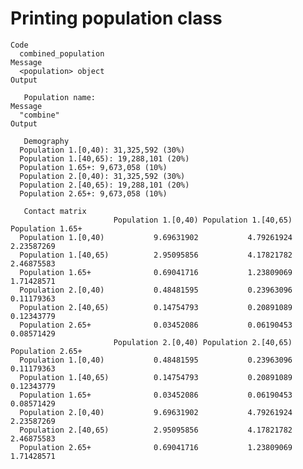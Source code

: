 # Printing population class

    Code
      combined_population
    Message
      <population> object
    Output
      
       Population name: 
    Message
      "combine"
    Output
      
       Demography 
      Population 1.[0,40): 31,325,592 (30%)
      Population 1.[40,65): 19,288,101 (20%)
      Population 1.65+: 9,673,058 (10%)
      Population 2.[0,40): 31,325,592 (30%)
      Population 2.[40,65): 19,288,101 (20%)
      Population 2.65+: 9,673,058 (10%)
      
       Contact matrix 
                           Population 1.[0,40) Population 1.[40,65) Population 1.65+
      Population 1.[0,40)           9.69631902           4.79261924       2.23587269
      Population 1.[40,65)          2.95095856           4.17821782       2.46875583
      Population 1.65+              0.69041716           1.23809069       1.71428571
      Population 2.[0,40)           0.48481595           0.23963096       0.11179363
      Population 2.[40,65)          0.14754793           0.20891089       0.12343779
      Population 2.65+              0.03452086           0.06190453       0.08571429
                           Population 2.[0,40) Population 2.[40,65) Population 2.65+
      Population 1.[0,40)           0.48481595           0.23963096       0.11179363
      Population 1.[40,65)          0.14754793           0.20891089       0.12343779
      Population 1.65+              0.03452086           0.06190453       0.08571429
      Population 2.[0,40)           9.69631902           4.79261924       2.23587269
      Population 2.[40,65)          2.95095856           4.17821782       2.46875583
      Population 2.65+              0.69041716           1.23809069       1.71428571

